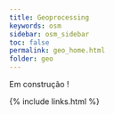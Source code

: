 ```yaml
---
title: Geoprocessing
keywords: osm 
sidebar: osm_sidebar
toc: false
permalink: geo_home.html
folder: geo
---
```


Em construção !

{% include links.html %}
